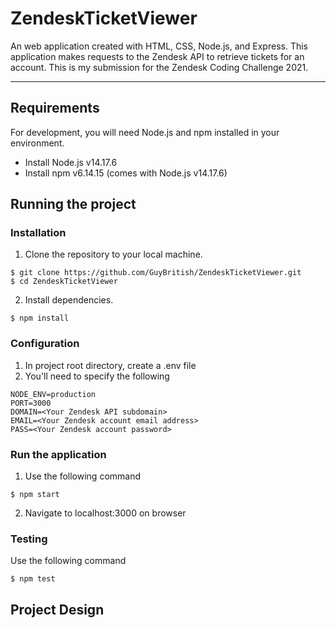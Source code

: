 # ZendeskTicketViewer 
An web application created with HTML, CSS, Node.js, and Express. This application makes requests to the Zendesk API to retrieve tickets for an account. This is my submission for the Zendesk Coding Challenge 2021.

---
## Requirements

For development, you will need Node.js and npm installed in your environment.

- Install Node.js v14.17.6
- Install npm v6.14.15 (comes with Node.js v14.17.6)

## Running the project

### Installation
1. Clone the repository to your local machine.
```
$ git clone https://github.com/GuyBritish/ZendeskTicketViewer.git
$ cd ZendeskTicketViewer
```
2. Install dependencies.
```
$ npm install
```
### Configuration
1. In project root directory, create a .env file
2. You'll need to specify the following
```
NODE_ENV=production
PORT=3000
DOMAIN=<Your Zendesk API subdomain>
EMAIL=<Your Zendesk account email address>
PASS=<Your Zendesk account password>
```
### Run the application
1. Use the following command
```
$ npm start
```
2. Navigate to localhost:3000 on browser
### Testing
Use the following command
```
$ npm test
```

## Project Design
